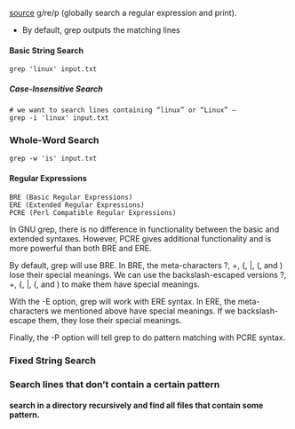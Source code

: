 [source](https://www.baeldung.com/linux/common-text-search)
g/re/p (globally search a regular expression and print).

- By default, grep outputs the matching lines

#### Basic String Search

```
grep 'linux' input.txt
```

##### Case-Insensitive Search
```
# we want to search lines containing “linux” or “Linux” —
grep -i 'linux' input.txt
```

### Whole-Word Search

```
grep -w 'is' input.txt
```

#### Regular Expressions

    BRE (Basic Regular Expressions)
    ERE (Extended Regular Expressions)
    PCRE (Perl Compatible Regular Expressions)

In GNU grep, there is no difference in functionality between the basic and extended syntaxes. However, PCRE gives additional functionality and is more powerful than both BRE and ERE.

By default, grep will use BRE. In BRE, the meta-characters ?, +, {, |, (, and ) lose their special meanings. We can use the backslash-escaped versions \?, \+, \{, \|, \(, and \) to make them have special meanings.

With the -E option, grep will work with ERE syntax. In ERE, the meta-characters we mentioned above have special meanings. If we backslash-escape them, they lose their special meanings.

Finally, the -P option will tell grep to do pattern matching with PCRE syntax.

### Fixed String Search


### Search lines that don’t contain a certain pattern

#### search in a directory recursively and find all files that contain some pattern.
